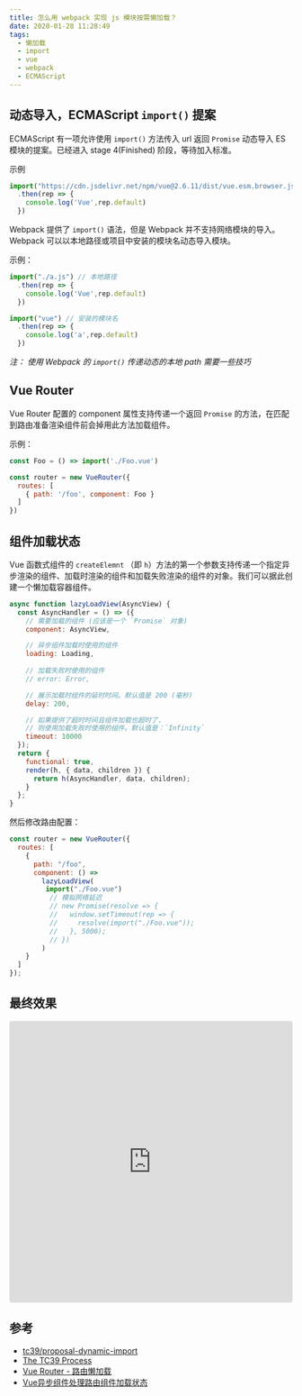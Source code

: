 ```yaml
---
title: 怎么用 webpack 实现 js 模块按需懒加载？
date: 2020-01-28 11:28:49
tags: 
  - 懒加载
  - import
  - vue
  - webpack
  - ECMAScript
---
```

## 动态导入，ECMAScript `import()` 提案
ECMAScript 有一项允许使用 `import()` 方法传入 url 返回 `Promise` 动态导入 ES 模块的提案。已经进入 stage 4(Finished) 阶段，等待加入标准。
<!-- more -->
示例
```javascript
import("https://cdn.jsdelivr.net/npm/vue@2.6.11/dist/vue.esm.browser.js")
  .then(rep => { 
    console.log('Vue',rep.default)
  })
```

Webpack 提供了 `import()` 语法，但是 Webpack 并不支持网络模块的导入。 Webpack 可以以本地路径或项目中安装的模块名动态导入模块。


示例：
```javascript
import("./a.js") // 本地路径
  .then(rep => { 
    console.log('Vue',rep.default)
  })

import("vue") // 安装的模块名
  .then(rep => { 
    console.log('a',rep.default)
  })
```

*注： 使用 Webpack 的 `import()` 传递动态的本地 path 需要一些技巧*
##  Vue Router
Vue Router 配置的 component 属性支持传递一个返回 `Promise` 的方法，在匹配到路由准备渲染组件前会掉用此方法加载组件。

示例：
```javascript
const Foo = () => import('./Foo.vue')

const router = new VueRouter({
  routes: [
    { path: '/foo', component: Foo }
  ]
})
```


## 组件加载状态
Vue 函数式组件的 `createElemnt` （即 `h`）方法的第一个参数支持传递一个指定异步渲染的组件、加载时渲染的组件和加载失败渲染的组件的对象。我们可以据此创建一个懒加载容器组件。
```javascript
async function lazyLoadView(AsyncView) {
  const AsyncHandler = () => ({
    // 需要加载的组件 (应该是一个 `Promise` 对象)
    component: AsyncView,

    // 异步组件加载时使用的组件
    loading: Loading,
    
    // 加载失败时使用的组件
    // error: Error,

    // 展示加载时组件的延时时间。默认值是 200 (毫秒)
    delay: 200,

    // 如果提供了超时时间且组件加载也超时了，
    // 则使用加载失败时使用的组件。默认值是：`Infinity`
    timeout: 10000
  });
  return {
    functional: true,
    render(h, { data, children }) {
      return h(AsyncHandler, data, children);
    }
  };
}
```

然后修改路由配置：
```javascript
const router = new VueRouter({
  routes: [
    {
      path: "/foo",
      component: () =>
        lazyLoadView(
         import("./Foo.vue")
          // 模拟网络延迟
          // new Promise(resolve => {
          //   window.setTimeout(rep => {
          //     resolve(import("./Foo.vue"));
          //   }, 5000);
          // })
        )
    }
  ]
});
```

## 最终效果
<iframe
     src="https://codesandbox.io/embed/vue-router-import-plws9?fontsize=14&hidenavigation=1&theme=dark"
     style="width:100%; height:500px; border:0; border-radius: 4px; overflow:hidden;"
     title="vue-router-import"
     allow="geolocation; microphone; camera; midi; vr; accelerometer; gyroscope; payment; ambient-light-sensor; encrypted-media; usb"
     sandbox="allow-modals allow-forms allow-popups allow-scripts allow-same-origin"
   ></iframe>



## 参考
- [tc39/proposal-dynamic-import](https://github.com/tc39/proposal-dynamic-import)
- [The TC39 Process](https://tc39.es/process-document/)
- [Vue Router - 路由懒加载](https://router.vuejs.org/zh/guide/advanced/lazy-loading.html)
- [Vue异步组件处理路由组件加载状态](https://juejin.im/post/5b90d0fcf265da0aa81bd728)
